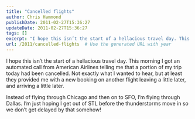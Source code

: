 ```yaml
---
title: "Cancelled flights"
author: Chris Hammond
publishDate: 2011-02-27T15:36:27
updateDate: 2011-02-27T15:36:27
tags: []
excerpt: "I hope this isn’t the start of a hellacious travel day. This morning I got an automated call from American Airlines telling me that a portion of my trip today had been cancelled. Not exactly what I wanted to hear, but at least they provided me with a new booking on another flight leaving a little later, and arriving a little later.  Instead of flying through Chicago and then on to SFO, I’m flying through Dallas. I’m just hoping I get out of STL before the thunderstorms move in so we don’t get delayed by that somehow!"
url: /2011/cancelled-flights  # Use the generated URL with year
---
```

<p>I hope this isn’t the start of a hellacious travel day. This morning I got an automated call from American Airlines telling me that a portion of my trip today had been cancelled. Not exactly what I wanted to hear, but at least they provided me with a new booking on another flight leaving a little later, and arriving a little later.</p>  <p>Instead of flying through Chicago and then on to SFO, I’m flying through Dallas. I’m just hoping I get out of STL before the thunderstorms move in so we don’t get delayed by that somehow!</p>
